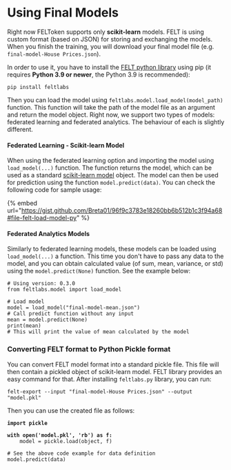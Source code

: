 # Using Final Models

Right now FELToken supports only **scikit-learn** models. FELT is using custom format (based on JSON) for storing and exchanging the models. When you finish the training, you will download your final model file (e.g. `final-model-House Prices.json`).

In order to use it, you have to install the [FELT python library](https://github.com/FELT-Labs/feltlabs.py) using pip (it requires **Python 3.9 or newer**, the Python 3.9 is recommended):

```
pip install feltlabs
```

Then you can load the model using `feltlabs.model.load_model(model_path)` function. This function will take the path of the model file as an argument and return the model object. Right now, we support two types of models: federated learning and federated analytics. The behaviour of each is slightly different.

#### Federated Learning - Scikit-learn Model

When using the federated learning option and importing the model using `load_model(...)` function. The function returns the model, which can be used as a standard [scikit-learn model](https://scikit-learn.org/stable/modules/generated/sklearn.linear\_model.LinearRegression.html) object. The model can then be used for prediction using the function `model.predict(data)`. You can check the following code for sample usage:

{% embed url="https://gist.github.com/Breta01/96f9c3783e18260bb6b512b1c3f94a68#file-felt-load-model-py" %}

#### Federated Analytics Models

Similarly to federated learning models, these models can be loaded using `load_model(...)` a function. This time you don't have to pass any data to the model, and you can obtain calculated value (of sum, mean, variance, or std) using the `model.predict(None)` function. See the example below:

```
# Using version: 0.3.0
from feltlabs.model import load_model

# Load model
model = load_model("final-model-mean.json")
# Call predict function without any input
mean = model.predict(None)
print(mean)
# This will print the value of mean calculated by the model
```

### Converting FELT format to Python Pickle format

You can convert FELT model format into a standard pickle file. This file will then contain a pickled object of scikit-learn model. FELT library provides an easy command for that. After installing `feltlabs.py` library, you can run:

```
felt-export --input "final-model-House Prices.json" --output "model.pkl"
```

Then you can use the created file as follows:

<pre class="language-python"><code class="lang-python"><strong>import pickle
</strong><strong>
</strong><strong>with open('model.pkl', 'rb') as f:
</strong>    model = pickle.load(object, f)
    
# See the above code example for data definition
model.predict(data)</code></pre>
